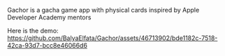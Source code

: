 Gachor is a gacha game app with physical cards inspired by Apple Developer Academy mentors

Here is the demo:
https://github.com/BalyaElfata/Gachor/assets/46713902/bde1182c-7518-42ca-93d7-bcc8e46066d6
